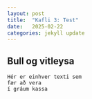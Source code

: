```yaml
---
layout: post
title:  "Kafli 3: Test"
date:   2025-02-22
categories: jekyll update
---
```



## Bull og vitleysa


    Hér er einhver texti sem 
    fær að vera
    í gráum kassa
